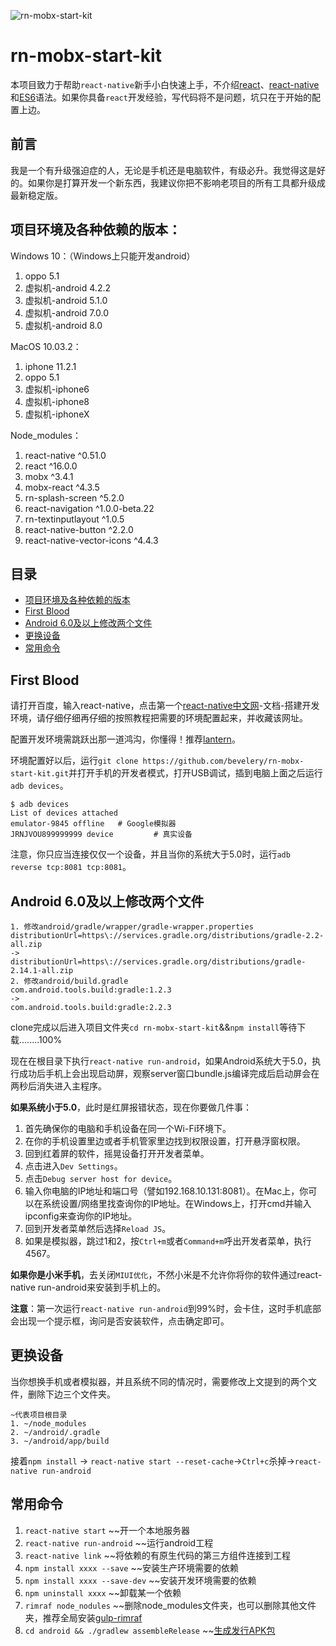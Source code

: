 ![rn-mobx-start-kit](https://github.com/bevelery/rn-mobx-start-kit/blob/master/logo.png?raw=true)
# rn-mobx-start-kit
本项目致力于帮助`react-native`新手小白快速上手，不介绍[react](http://www.ruanyifeng.com/blog/2015/03/react.html)、[react-native](http://reactnative.cn/)和[ES6](http://blog.csdn.net/beverley__/article/details/78547973)语法。如果你具备`react`开发经验，写代码将不是问题，坑只在于开始的配置上边。

## 前言
我是一个有升级强迫症的人，无论是手机还是电脑软件，有级必升。我觉得这是好的。如果你是打算开发一个新东西，我建议你把不影响老项目的所有工具都升级成最新稳定版。
## 项目环境及各种依赖的版本：
Windows 10：（Windows上只能开发android）
1. oppo 5.1
2. 虚拟机-android 4.2.2
3. 虚拟机-android 5.1.0
4. 虚拟机-android 7.0.0
5. 虚拟机-android 8.0

MacOS 10.03.2：
1. iphone 11.2.1
2. oppo 5.1
3. 虚拟机-iphone6
4. 虚拟机-iphone8
5. 虚拟机-iphoneX

Node_modules：
1. react-native        ^0.51.0
2. react               ^16.0.0
3. mobx                ^3.4.1
4. mobx-react          ^4.3.5
5. rn-splash-screen    ^5.2.0
6. react-navigation    ^1.0.0-beta.22
7. rn-textinputlayout  ^1.0.5
8. react-native-button        ^2.2.0
9. react-native-vector-icons  ^4.4.3

## 目录
- [项目环境及各种依赖的版本](#项目环境及各种依赖的版本)
- [First Blood](#first-blood)
- [Android 6.0及以上修改两个文件](#android-60及以上修改两个文件)
- [更换设备](#更换设备)
- [常用命令](#常用命令)

## First Blood
请打开百度，输入react-native，点击第一个[react-native中文网](http://reactnative.cn/)-文档-搭建开发环境，请仔细仔细再仔细的按照教程把需要的环境配置起来，并收藏该网址。

配置开发环境需跳跃出那一道鸿沟，你懂得！推荐[lantern](https://github.com/getlantern/lantern)。

环境配置好以后，运行`git clone https://github.com/bevelery/rn-mobx-start-kit.git`并打开手机的开发者模式，打开USB调试，插到电脑上面之后运行`adb devices`。

~~~
$ adb devices
List of devices attached
emulator-9845 offline   # Google模拟器
JRNJVOU899999999 device         # 真实设备
~~~
注意，你只应当连接仅仅一个设备，并且当你的系统大于5.0时，运行`adb reverse tcp:8081 tcp:8081`。

## Android 6.0及以上修改两个文件
~~~
1. 修改android/gradle/wrapper/gradle-wrapper.properties
distributionUrl=https\://services.gradle.org/distributions/gradle-2.2-all.zip
->
distributionUrl=https\://services.gradle.org/distributions/gradle-2.14.1-all.zip
2. 修改android/build.gradle
com.android.tools.build:gradle:1.2.3
->
com.android.tools.build:gradle:2.2.3
~~~

clone完成以后进入项目文件夹`cd rn-mobx-start-kit`&&`npm install`等待下载........100%

现在在根目录下执行`react-native run-android`，如果Android系统大于5.0，执行成功后手机上会出现启动屏，观察server窗口bundle.js编译完成后启动屏会在两秒后消失进入主程序。

**如果系统小于5.0**，此时是红屏报错状态，现在你要做几件事：
1. 首先确保你的电脑和手机设备在同一个Wi-Fi环境下。
2. 在你的手机设置里边或者手机管家里边找到权限设置，打开悬浮窗权限。
3. 回到红着屏的软件，摇晃设备打开开发者菜单。
4. 点击进入`Dev Settings`。
5. 点击`Debug server host for device`。
6. 输入你电脑的IP地址和端口号（譬如192.168.10.131:8081）。在Mac上，你可以在系统设置/网络里找查询你的IP地址。在Windows上，打开cmd并输入ipconfig来查询你的IP地址。
7. 回到开发者菜单然后选择`Reload JS`。
8. 如果是模拟器，跳过1和2，按`Ctrl+m`或者`Command+m`呼出开发者菜单，执行4567。

**如果你是小米手机**，去关闭`MIUI优化`，不然小米是不允许你将你的软件通过react-native run-android来安装到手机上的。

**注意**：第一次运行`react-native run-android`到99%时，会卡住，这时手机底部会出现一个提示框，询问是否安装软件，点击确定即可。

## 更换设备
当你想换手机或者模拟器，并且系统不同的情况时，需要修改上文提到的两个文件，删除下边三个文件夹。
~~~
~代表项目根目录
1. ~/node_modules
2. ~/android/.gradle
3. ~/android/app/build
~~~
接着`npm install` -> `react-native start --reset-cache`->`Ctrl+c`杀掉->`react-native run-android`

## 常用命令
1. `react-native start` ~~开一个本地服务器
2. `react-native run-android` ~~运行android工程
3. `react-native link` ~~将依赖的有原生代码的第三方组件连接到工程
4. `npm install xxxx --save` ~~安装生产环境需要的依赖
5. `npm install xxxx --save-dev` ~~安装开发环境需要的依赖
6. `npm uninstall xxxx` ~~卸载某一个依赖
7. `rimraf node_nodules` ~~删除node_modules文件夹，也可以删除其他文件夹，推荐全局安装[gulp-rimraf](https://www.cnblogs.com/gulei/p/5407732.html)
8. `cd android && ./gradlew assembleRelease` ~~[生成发行APK包](http://reactnative.cn/docs/0.45/signed-apk-android.html)
